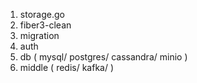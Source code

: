 1. storage.go
2. fiber3-clean
3. migration
4. auth
5. db ( mysql/ postgres/ cassandra/ minio )
6. middle ( redis/ kafka/ )